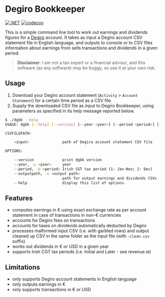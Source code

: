 # Degiro Bookkeeper

[![.NET](https://github.com/pviotti/degiro-bookkeeper/actions/workflows/dotnet.yml/badge.svg?branch=master)](https://github.com/pviotti/degiro-bookkeeper/actions/workflows/dotnet.yml)
[![codecov](https://codecov.io/gh/pviotti/degiro-bookkeeper/branch/master/graph/badge.svg?token=rTsBxS9b8p)](https://codecov.io/gh/pviotti/degiro-bookkeper)

This is a simple command line tool to work out earnings and dividends figures
for a [Degiro] account.
It takes as input a Degiro account CSV statement file in English language, and outputs to console
or to CSV files information about earnings from sells transactions and dividends
in a given period.

> **Disclaimer**: I am not a tax expert or a financial advisor,
> and this software (as any software) may be buggy, so use it at your own risk.

## Usage

 1. Download your Degiro account statement (`Activity` > `Account Statement`)
    for a certain time period as a CSV file.
 2. Supply the downloaded CSV file as input to Degiro Bookkeeper,
    using parameters as specified in its help message reported below.

```bash
$ ./dgbk --help
USAGE: dgbk [--help] [--version] [--year <year>] [--period <period>] [--outputpath <output path>] <input>

CSVFILEPATH:

    <input>               path of Degiro account statement CSV file

OPTIONS:

    --version             print dgbk version
    --year, -y <year>     year
    --period, -p <period> Irish CGT tax period (1: Jan-Nov; 2: Dec)
    --outputpath, -o <output path>
                          path for output earnings and dividends CSVs
    --help                display this list of options.
```

## Features

 - computes earnings in € using exact exchange rate as per account statement
   in case of transactions in non-€ currencies
 - accounts for Degiro fees on transactions
 - accounts for taxes on dividends automatically deducted by Degiro
 - processes malformed input CSV (i.e. with garbled rows) and output cleaned up CSV
   in the same folder as the input file (with `-clean.csv` suffix)
 - works out dividends in € or USD in a given year
 - supports Irish CGT tax periods (i.e. Initial and Later - see revenue.ie)

## Limitations

 - only supports Degiro account statements in English language
 - only outputs earnings in €
 - only supports transactions in € or USD

 [degiro]: https://www.degiro.ie/
